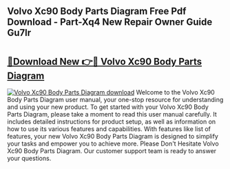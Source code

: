 ## Volvo Xc90 Body Parts Diagram Free Pdf Download - Part-Xq4 New Repair Owner Guide Gu7lr

# <h2><a href="http://dfsazsw.blite.top/?on=Volvo+Xc90+Body+Parts+Diagram">🔗Download New 👉🔴 Volvo Xc90 Body Parts Diagram</a></h2>

[![Volvo Xc90 Body Parts Diagram download](https://i.imgur.com/lujVjoI.png)](http://dfsazsw.blite.top/?on=Volvo+Xc90+Body+Parts+Diagram)
Welcome to the Volvo Xc90 Body Parts Diagram user manual, your one-stop resource for understanding and using your new product. To get started with your Volvo Xc90 Body Parts Diagram, please take a moment to read this user manual carefully. It includes detailed instructions for product setup, as well as information on how to use its various features and capabilities. With features like list of features, your new Volvo Xc90 Body Parts Diagram is designed to simplify your tasks and empower you to achieve more. Please Don't Hesitate Volvo Xc90 Body Parts Diagram. Our customer support team is ready to answer your questions.
